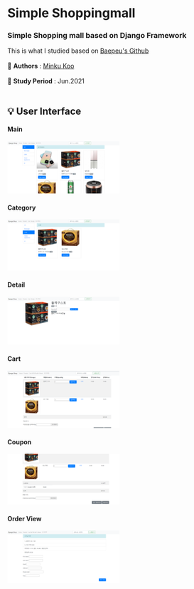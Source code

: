 # Simple Shoppingmall
### Simple Shopping mall based on Django Framework
This is what I studied based on [Baepeu's Github](https://github.com/Baepeu/)     <br><br>
📌 **Authors** :  [Minku Koo](https://github.com/Minku-Koo)     <br><br>
📌 **Study Period** : Jun.2021     <br><br>


## 💡 User Interface

#### Main
<img src="/images/views/main.PNG" width="50%" title="main" ></img>

#### Category
<img src="/images/views/category.PNG" width="50%" title="category" ></img>

#### Detail
<img src="/images/views/detail.PNG" width="50%" title="detail" ></img>

#### Cart
<img src="/images/views/cart.PNG" width="50%" title="cart" ></img>

#### Coupon
<img src="/images/views/coupon.PNG" width="50%" title="coupon" ></img>

#### Order View
<img src="/images/views/order-view.PNG" width="50%" title="order-view" ></img>

